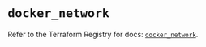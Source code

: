 # `docker_network`

Refer to the Terraform Registry for docs: [`docker_network`](https://registry.terraform.io/providers/kreuzwerker/docker/3.5.0/docs/resources/network).
